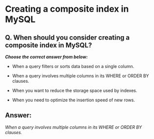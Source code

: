 # Creating a composite index in MySQL

## Q. When should you consider creating a composite index in MySQL?

***Choose the correct answer from below:***

  - When a query filters or sorts data based on a single column.
  
  - When a query involves multiple columns in its WHERE or ORDER BY clauses.

  - When you want to reduce the storage space used by indexes.

  - When you need to optimize the insertion speed of new rows.


## Answer:
*When a query involves multiple columns in its WHERE or ORDER BY clauses.*
